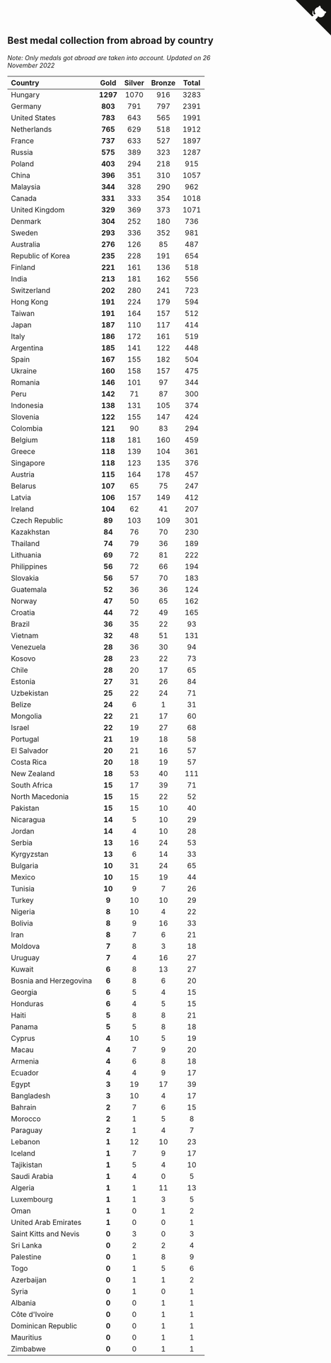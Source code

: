 ## Best medal collection from abroad by country

*Note: Only medals got abroad are taken into account.*
*Updated on 26 November 2022*

| Country | Gold | Silver | Bronze | Total |
| :--- | :--: | :--: | :--: | :--: |
| Hungary | **1297** | 1070 | 916 | 3283 |
| Germany | **803** | 791 | 797 | 2391 |
| United States | **783** | 643 | 565 | 1991 |
| Netherlands | **765** | 629 | 518 | 1912 |
| France | **737** | 633 | 527 | 1897 |
| Russia | **575** | 389 | 323 | 1287 |
| Poland | **403** | 294 | 218 | 915 |
| China | **396** | 351 | 310 | 1057 |
| Malaysia | **344** | 328 | 290 | 962 |
| Canada | **331** | 333 | 354 | 1018 |
| United Kingdom | **329** | 369 | 373 | 1071 |
| Denmark | **304** | 252 | 180 | 736 |
| Sweden | **293** | 336 | 352 | 981 |
| Australia | **276** | 126 | 85 | 487 |
| Republic of Korea | **235** | 228 | 191 | 654 |
| Finland | **221** | 161 | 136 | 518 |
| India | **213** | 181 | 162 | 556 |
| Switzerland | **202** | 280 | 241 | 723 |
| Hong Kong | **191** | 224 | 179 | 594 |
| Taiwan | **191** | 164 | 157 | 512 |
| Japan | **187** | 110 | 117 | 414 |
| Italy | **186** | 172 | 161 | 519 |
| Argentina | **185** | 141 | 122 | 448 |
| Spain | **167** | 155 | 182 | 504 |
| Ukraine | **160** | 158 | 157 | 475 |
| Romania | **146** | 101 | 97 | 344 |
| Peru | **142** | 71 | 87 | 300 |
| Indonesia | **138** | 131 | 105 | 374 |
| Slovenia | **122** | 155 | 147 | 424 |
| Colombia | **121** | 90 | 83 | 294 |
| Belgium | **118** | 181 | 160 | 459 |
| Greece | **118** | 139 | 104 | 361 |
| Singapore | **118** | 123 | 135 | 376 |
| Austria | **115** | 164 | 178 | 457 |
| Belarus | **107** | 65 | 75 | 247 |
| Latvia | **106** | 157 | 149 | 412 |
| Ireland | **104** | 62 | 41 | 207 |
| Czech Republic | **89** | 103 | 109 | 301 |
| Kazakhstan | **84** | 76 | 70 | 230 |
| Thailand | **74** | 79 | 36 | 189 |
| Lithuania | **69** | 72 | 81 | 222 |
| Philippines | **56** | 72 | 66 | 194 |
| Slovakia | **56** | 57 | 70 | 183 |
| Guatemala | **52** | 36 | 36 | 124 |
| Norway | **47** | 50 | 65 | 162 |
| Croatia | **44** | 72 | 49 | 165 |
| Brazil | **36** | 35 | 22 | 93 |
| Vietnam | **32** | 48 | 51 | 131 |
| Venezuela | **28** | 36 | 30 | 94 |
| Kosovo | **28** | 23 | 22 | 73 |
| Chile | **28** | 20 | 17 | 65 |
| Estonia | **27** | 31 | 26 | 84 |
| Uzbekistan | **25** | 22 | 24 | 71 |
| Belize | **24** | 6 | 1 | 31 |
| Mongolia | **22** | 21 | 17 | 60 |
| Israel | **22** | 19 | 27 | 68 |
| Portugal | **21** | 19 | 18 | 58 |
| El Salvador | **20** | 21 | 16 | 57 |
| Costa Rica | **20** | 18 | 19 | 57 |
| New Zealand | **18** | 53 | 40 | 111 |
| South Africa | **15** | 17 | 39 | 71 |
| North Macedonia | **15** | 15 | 22 | 52 |
| Pakistan | **15** | 15 | 10 | 40 |
| Nicaragua | **14** | 5 | 10 | 29 |
| Jordan | **14** | 4 | 10 | 28 |
| Serbia | **13** | 16 | 24 | 53 |
| Kyrgyzstan | **13** | 6 | 14 | 33 |
| Bulgaria | **10** | 31 | 24 | 65 |
| Mexico | **10** | 15 | 19 | 44 |
| Tunisia | **10** | 9 | 7 | 26 |
| Turkey | **9** | 10 | 10 | 29 |
| Nigeria | **8** | 10 | 4 | 22 |
| Bolivia | **8** | 9 | 16 | 33 |
| Iran | **8** | 7 | 6 | 21 |
| Moldova | **7** | 8 | 3 | 18 |
| Uruguay | **7** | 4 | 16 | 27 |
| Kuwait | **6** | 8 | 13 | 27 |
| Bosnia and Herzegovina | **6** | 8 | 6 | 20 |
| Georgia | **6** | 5 | 4 | 15 |
| Honduras | **6** | 4 | 5 | 15 |
| Haiti | **5** | 8 | 8 | 21 |
| Panama | **5** | 5 | 8 | 18 |
| Cyprus | **4** | 10 | 5 | 19 |
| Macau | **4** | 7 | 9 | 20 |
| Armenia | **4** | 6 | 8 | 18 |
| Ecuador | **4** | 4 | 9 | 17 |
| Egypt | **3** | 19 | 17 | 39 |
| Bangladesh | **3** | 10 | 4 | 17 |
| Bahrain | **2** | 7 | 6 | 15 |
| Morocco | **2** | 1 | 5 | 8 |
| Paraguay | **2** | 1 | 4 | 7 |
| Lebanon | **1** | 12 | 10 | 23 |
| Iceland | **1** | 7 | 9 | 17 |
| Tajikistan | **1** | 5 | 4 | 10 |
| Saudi Arabia | **1** | 4 | 0 | 5 |
| Algeria | **1** | 1 | 11 | 13 |
| Luxembourg | **1** | 1 | 3 | 5 |
| Oman | **1** | 0 | 1 | 2 |
| United Arab Emirates | **1** | 0 | 0 | 1 |
| Saint Kitts and Nevis | **0** | 3 | 0 | 3 |
| Sri Lanka | **0** | 2 | 2 | 4 |
| Palestine | **0** | 1 | 8 | 9 |
| Togo | **0** | 1 | 5 | 6 |
| Azerbaijan | **0** | 1 | 1 | 2 |
| Syria | **0** | 1 | 0 | 1 |
| Albania | **0** | 0 | 1 | 1 |
| Côte d'Ivoire | **0** | 0 | 1 | 1 |
| Dominican Republic | **0** | 0 | 1 | 1 |
| Mauritius | **0** | 0 | 1 | 1 |
| Zimbabwe | **0** | 0 | 1 | 1 |


<a href="https://github.com/jonatanklosko/wca_statistics" class="github-corner" aria-label="View source on Github"><svg width="80" height="80" viewBox="0 0 250 250" style="fill:#151513; color:#fff; position: absolute; top: 0; border: 0; right: 0;" aria-hidden="true"><path d="M0,0 L115,115 L130,115 L142,142 L250,250 L250,0 Z"></path><path d="M128.3,109.0 C113.8,99.7 119.0,89.6 119.0,89.6 C122.0,82.7 120.5,78.6 120.5,78.6 C119.2,72.0 123.4,76.3 123.4,76.3 C127.3,80.9 125.5,87.3 125.5,87.3 C122.9,97.6 130.6,101.9 134.4,103.2" fill="currentColor" style="transform-origin: 130px 106px;" class="octo-arm"></path><path d="M115.0,115.0 C114.9,115.1 118.7,116.5 119.8,115.4 L133.7,101.6 C136.9,99.2 139.9,98.4 142.2,98.6 C133.8,88.0 127.5,74.4 143.8,58.0 C148.5,53.4 154.0,51.2 159.7,51.0 C160.3,49.4 163.2,43.6 171.4,40.1 C171.4,40.1 176.1,42.5 178.8,56.2 C183.1,58.6 187.2,61.8 190.9,65.4 C194.5,69.0 197.7,73.2 200.1,77.6 C213.8,80.2 216.3,84.9 216.3,84.9 C212.7,93.1 206.9,96.0 205.4,96.6 C205.1,102.4 203.0,107.8 198.3,112.5 C181.9,128.9 168.3,122.5 157.7,114.1 C157.9,116.9 156.7,120.9 152.7,124.9 L141.0,136.5 C139.8,137.7 141.6,141.9 141.8,141.8 Z" fill="currentColor" class="octo-body"></path></svg></a><style>.github-corner:hover .octo-arm{animation:octocat-wave 560ms ease-in-out}@keyframes octocat-wave{0%,100%{transform:rotate(0)}20%,60%{transform:rotate(-25deg)}40%,80%{transform:rotate(10deg)}}@media (max-width:500px){.github-corner:hover .octo-arm{animation:none}.github-corner .octo-arm{animation:octocat-wave 560ms ease-in-out}}</style>
